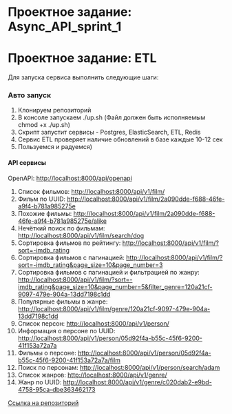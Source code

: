 # Проектное задание: Async_API_sprint_1


# Проектное задание: ETL

Для запуска сервиса выполнить следующие шаги:

### Авто запуск
1. Клонируем репозиторий
2. В консоле запускаем ./up.sh (Файл должен быть исполняемым chmod +x ./up.sh)
3. Скрипт запустит сервисы - Postgres, ElasticSearch, ETL, Redis
4. Сервис ETL проверяет наличие обновлений в базе каждые 10-12 сек
5. Пользуемся и радуемся)

####  API сервисы

OpenAPI: [http://localhost:8000/api/openapi](http://localhost:8000/api/openapi)

1. Список фильмов: [http://localhost:8000/api/v1/film/](http://localhost:8000/api/v1/film/)
2. Фильм по UUID: [http://localhost:8000/api/v1/film/2a090dde-f688-46fe-a9f4-b781a985275e](http://localhost:8000/api/v1/film/2a090dde-f688-46fe-a9f4-b781a985275e)
3. Похожие фильмы: [http://localhost:8000/api/v1/film/2a090dde-f688-46fe-a9f4-b781a985275e/alike](http://localhost:8000/api/v1/film/2a090dde-f688-46fe-a9f4-b781a985275e/alike)
4. Нечёткий поиск по фильмам: [http://localhost:8000/api/v1/film/search/dog](http://localhost:8000/api/v1/film/search/dog)
5. Сортировка фильмов по рейтингу: [http://localhost:8000/api/v1/film/?sort=-imdb_rating](http://localhost:8000/api/v1/film/?sort=-imdb_rating)
6. Сортировка фильмов с пагинацией: [http://localhost:8000/api/v1/film/?sort=-imdb_rating&page_size=10&page_number=3](http://localhost:8000/api/v1/film/?sort=-imdb_rating&page_size=10&page_number=3)
7. Сортировка фильмов с пагинацией и фильтрацией по жанру: [http://localhost:8000/api/v1/film/?sort=-imdb_rating&page_size=10&page_number=5&filter_genre=120a21cf-9097-479e-904a-13dd7198c1dd](http://localhost:8000/api/v1/film/?sort=-imdb_rating&page_size=10&page_number=5&filter_genre=120a21cf-9097-479e-904a-13dd7198c1dd)
8. Популярные фильмы в жанре: [http://localhost:8000/api/v1/film/genre/120a21cf-9097-479e-904a-13dd7198c1dd](http://localhost:8000/api/v1/film/genre/120a21cf-9097-479e-904a-13dd7198c1dd)
9. Список персон: [http://localhost:8000/api/v1/person/](http://localhost:8000/api/v1/person/)
10. Информация о персоне по UUID: [http://localhost:8000/api/v1/person/05d92f4a-b55c-45f6-9200-41f153a72a7a](http://localhost:8000/api/v1/person/05d92f4a-b55c-45f6-9200-41f153a72a7a)
11. Фильмы о персоне: [http://localhost:8000/api/v1/person/05d92f4a-b55c-45f6-9200-41f153a72a7a/film](http://localhost:8000/api/v1/person/05d92f4a-b55c-45f6-9200-41f153a72a7a/film)
12. Поиск по персонам: [http://localhost:8000/api/v1/person/search/adam](http://localhost:8000/api/v1/person/search/adam)
13. Список жанров: [http://localhost:8000/api/v1/genre/](http://localhost:8000/api/v1/genre/)
14. Жанр по UUID: [http://localhost:8000/api/v1/genre/c020dab2-e9bd-4758-95ca-dbe363462173](http://localhost:8000/api/v1/genre/c020dab2-e9bd-4758-95ca-dbe363462173)

[Ссылка на репозиторий](https://github.com/simenshteyn/Async_API_sprint_1)